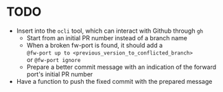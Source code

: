 # TODO

- Insert into the `ocli` tool, which can interact with Github through `gh`
    - Start from an initial PR number instead of a branch name
    - When a broken fw-port is found, it should add a \
      `@fw-port up to <previous_version_to_conflicted_branch>` \
      or `@fw-port ignore`
    - Prepare a better commit message with an indication of the forward port's initial PR number
- Have a function to push the fixed commit with the prepared message
